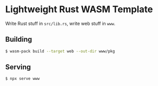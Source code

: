 # Lightweight Rust WASM Template

Write Rust stuff in `src/lib.rs`, write web stuff in `www`.

## Building
```bash
$ wasm-pack build --target web --out-dir www/pkg
```

## Serving
```bash
$ npx serve www
```